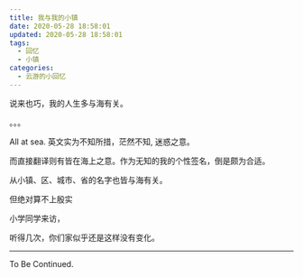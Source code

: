 ```yaml
---
title: 我与我的小镇
date: 2020-05-28 18:58:01
updated: 2020-05-28 18:58:01
tags:
  - 回忆
  - 小镇
categories:
  - 云游的小回忆
---
```


<!-- more -->

说来也巧，我的人生多与海有关。

。。。

All at sea. 英文实为不知所措，茫然不知, 迷惑之意。

而直接翻译则有皆在海上之意。作为无知的我的个性签名，倒是颇为合适。

从小镇、区、城市、省的名字也皆与海有关。

但绝对算不上殷实

小学同学来访，

听得几次，你们家似乎还是这样没有变化。

---

To Be Continued.

<!-- Q.E.D. -->
